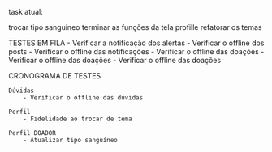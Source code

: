 
task atual: 

trocar tipo sanguineo
terminar as funções da tela profille
refatorar os temas 


TESTES EM FILA
     - Verificar a notificação dos alertas 
     - Verificar o offline dos posts
     - Verificar o offline das notificações 
     - Verificar o offline das doações
     - Verificar o offline das doações
     - Verificar o offline das doações

CRONOGRAMA DE TESTES
    
    
    Dúvidas
        - Verificar o offline das duvidas

    Perfil
        - Fidelidade ao trocar de tema

    Perfil DOADOR
        - Atualizar tipo sanguíneo